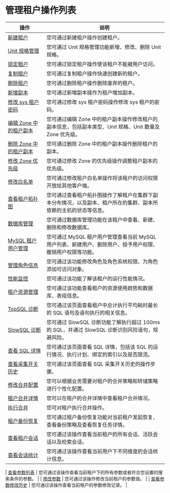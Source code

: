 # 管理租户操作列表

|                               操作                                |                                       说明                                       |
|-----------------------------------------------------------------|--------------------------------------------------------------------------------|
| [新建租户](2.manage-basic-tenant-operations/1.create-a-tenant-3.md)             | 您可通过新建租户操作创建租户。                                                                |
| [Unit 规格管理](2.manage-basic-tenant-operations/2.unit-specification-management.md)        | 您可通过 Unit 规格管理功能新增、修改、删除 Unit 规格。                                              |
| [锁定租户](2.manage-basic-tenant-operations/4.locked-tenants.md)             | 您可通过锁定租户操作使该租户不能被用户访问。                                                         |
| [复制租户](2.manage-basic-tenant-operations/5.replication-tenant.md)             | 您可通过复制租户操作快速创建新的租户。                                                            |
| [删除租户](2.manage-basic-tenant-operations/6.delete-a-tenant.md)             | 您可通过删除租户操作删除废弃的租户。                                                             |
| [新增副本](2.manage-basic-tenant-operations/7.add-copy.md)             | 您可通过新增副本操作为租户增加副本。                                                             |
| [修改 sys 租户密码](2.manage-basic-tenant-operations/8.change-the-sysy-tenant-password.md)      | 您可通过修改 sys 租户密码操作修改 sys 租户的密码。                                                 |
| [编辑 Zone 中的租户副本](2.manage-basic-tenant-operations/9.edit-a-zone.md)   | 您可通过编辑 Zone 中的租户副本操作修改租户的副本信息，包括副本类型、Unit 规格、Unit 数量及 Zone 优先级。                |
| [删除 Zone 中的租户副本](2.manage-basic-tenant-operations/10.delete-a-replica-of-a-tenant-in-a-private-zone.md)   | 您可通过删除 Zone 中的租户副本操作删除租户的副本。                                                   |
| [修改 Zone 优先级](2.manage-basic-tenant-operations/11.modify-a-zone-priority.md)      | 您可通过修改 Zone 的优先级操作调整租户副本的优先级。                                                  |
| [修改白名单](2.manage-basic-tenant-operations/12.modify-whitelist.md)            | 您可通过修改租户白名单操作将该租户的访问权限开放给其他客户端。                                                |
| [查看租户拓扑图](../5.tenant-functions/3.view-the-tenant-topology-1.md)          | 您可通过查看租户拓扑图操作了解租户在集群下副本分布情况，以及副本、租户所在的集群、副本所依赖的主机的状态等信息。                       |
| [数据库管理](../5.tenant-functions/4.database-management.md)            | 您可通过数据库管理功能在该租户中查看、新建、删除和修改数据库。                                                |
| [MySQL 租户用户管理](../5.tenant-functions/5.user-management-under-a-mysqL-tenant.md)     | 您可通过 MySQL 租户用户管理查看当前 MySQL 用户列表、新建用户、删除用户、授予用户权限、撤销用户权限等功能。                   |
| [管理角色信息](6.oracle-tenant-user-management-1/7.view-role-information.md)           | 您可通过该功能修改角色及角色系统权限、为角色添加可访问对象。                                                 |
| [性能监控](../5.tenant-functions/7.performance-monitoring.md)             | 您可通过该功能了解该租户的运行性能情况。                                                           |
| [租户资源管理](../5.tenant-functions/8.tenant-resource-management.md)           | 您可通过该功能查看租户的资源使用趋势和数据库、表组信息。                                                   |
| [TopSQL 诊断](10.sql-diagnostics/2.topsql-diagnostics.md)        | 您可通过该页面查看租户中总计执行平均耗时最长的 SQL 语句及语句执行的相关信息。                                      |
| [SlowSQL 诊断](10.sql-diagnostics/3.slowsql-diagnostics.md)       | 您可通过 SlowSQL 诊断功能了解执行超过 100ms 的 SQL，并通过 SlowSQL 诊断识别风险语句，规避风险。                 |
| [查看 SQL 详情](10.sql-diagnostics/5.view-sql-details.md)        | 您可通过该页面查看 SQL 详情，包括该 SQL 的运行情况、执行计划、绑定的索引以及是否限流。                               |
| [查看采集开关历史](10.sql-diagnostics/6.view-the-collection-switch-history.md)          | 您可通过该页面查看 SQL 采集开关历史的操作步骤。                                                     |
| [修改合并配置](11.merge-management/1.manage-merge-configuration.md)           | 您可以根据业务需要对租户的合并策略和转储策略进行个性化配置。                                   |
| [租户合并详情](11.merge-management/2.merge-details.md)           | 您可以在租户的合并详情中查看租户合并情况。                                   |
| [执行合并](11.merge-management/3.perform-merge.md)           | 您可对租户执行合并操作。                                   |
| [租户备份恢复](../5.tenant-functions/12.backup-and-recover-a-tenant.md)           | 您可通过租户备份恢复功能对当前租户发起恢复、查看备份策略及查看恢复任务详情。                                         |
| [查看租户会话](13.session-management/1.view-tenant-sessions-1.md)           | 您可通过该操作查看当前租户的所有会话、活跃会话以及检索会话。                                                 |
| [查看会话统计](13.session-management/2.view-session-statistics-1.md)           | 您可通过该操作查看当前用户下不同维度的会话统计信息。  |

| [查看参数列表](14.parameters/1.view-the-parameter-list-3.md)           | 您可通过该操作查看当前租户下的所有参数或者符合您设置的搜索条件的参数。                                            |
| [修改参数](14.parameters/2.modify-parameters-3.md)             | 您可通过该操作修改当前租户的参数值。                                                             |
| [查看参数修改历史](14.parameters/3.view-parameter-modification-history-3.md)         | 您可通过该操作查看当前租户的参数修改记录。                                                          |
